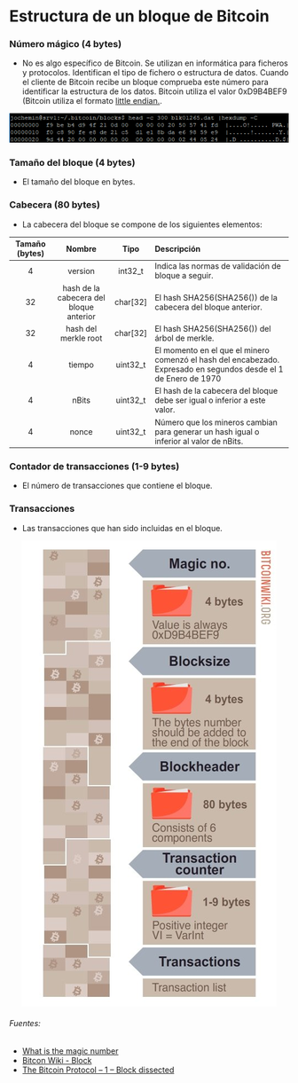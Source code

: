 # Estructura de un bloque de Bitcoin

### Número mágico (4 bytes)
 - No es algo específico de Bitcoin. Se utilizan en informática para ficheros y protocolos. Identifican el tipo de fichero o estructura de datos. Cuando el cliente de Bitcoin recibe un bloque comprueba este número para identificar la estructura de los datos. Bitcoin utiliza el valor 0xD9B4BEF9 (Bitcoin utiliza el formato [little endian.](http://www.arumeinformatica.es/blog/los-formatos-big-endian-y-little-endian/ "LOS FORMATOS BIG ENDIAN Y LITTLE ENDIAN").

<p align="center">
  <img src="img_estruct_bloque/magic_number.png?raw=true" alt="Cabecera Bloque Bitcoin"/>
</p>

### Tamaño del bloque (4 bytes)
 - El tamaño del bloque en bytes.

### Cabecera (80 bytes)
 - La cabecera del bloque se compone de los siguientes elementos:

|Tamaño (bytes)|Nombre|Tipo|Descripción|
|:---:|:---:|:---:|:---|
|4|version|int32_t|Indica las normas de validación de bloque a seguir.|
|32|hash de la cabecera del bloque anterior|char[32]|El hash SHA256(SHA256()) de la cabecera del bloque anterior.|
|32|hash del merkle root|char[32]|El hash SHA256(SHA256()) del árbol de merkle.|
|4|tiempo|uint32_t|El momento en el que el minero comenzó el hash del encabezado. Expresado en segundos desde el 1 de Enero de 1970|
|4|nBits|uint32_t|El hash de la cabecera del bloque debe ser igual o inferior a este valor.|
|4|nonce|uint32_t|Número que los mineros cambian para generar un hash igual o inferior al valor de nBits.|

### Contador de transacciones (1-9 bytes)
 - El número de transacciones que contiene el bloque.

### Transacciones
 - Las transacciones que han sido incluidas en el bloque.
 

<p align="center">
  <img src="img_estruct_bloque/block.jpg?raw=true" alt="Estructura bloque"/>
</p>


###### Fuentes:
 - [What is the magic number](https://bitcoin.stackexchange.com/questions/43189/what-is-the-magic-number-used-in-the-block-structure "What is the magic number")
 - [Bitcon Wiki - Block](https://en.bitcoin.it/wiki/Block "Bitcon Wiki - Block")
 - [The Bitcoin Protocol – 1 – Block dissected](https://coinlogic.wordpress.com/2014/02/18/the-protocol-1-block/ "Block dissected")
